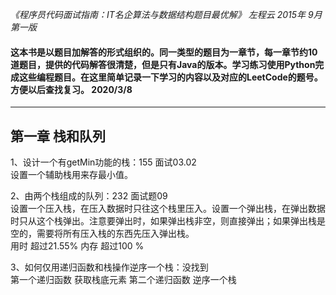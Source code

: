 *《程序员代码面试指南：IT名企算法与数据结构题目最优解》 左程云 2015年 9月第一版*  
#### 这本书是以题目加解答的形式组织的。同一类型的题目为一章节，每一章节约10道题目，提供的代码解答很清楚，但是只有Java的版本。学习练习使用Python完成这些编程题目。在这里简单记录一下学习的内容以及对应的LeetCode的题号。方便以后查找复习。 2020/3/8  
---
## 第一章 栈和队列  
1、设计一个有getMin功能的栈：155 面试03.02  
  设置一个辅助栈用来存最小值。
  
2、由两个栈组成的队列：232 面试题09  
设置一个压入栈，在压入数据时只往这个栈里压入。设置一个弹出栈，在弹出数据时只从这个栈弹出。注意要弹出时，如果弹出栈非空，则直接弹出；如果弹出栈是空的，需要将所有压入栈的东西先压入弹出栈。  
用时 超过21.55% 内存 超过100 %

3、如何仅用递归函数和栈操作逆序一个栈：没找到  
第一个递归函数 获取栈底元素 
第二个递归函数 逆序一个栈

